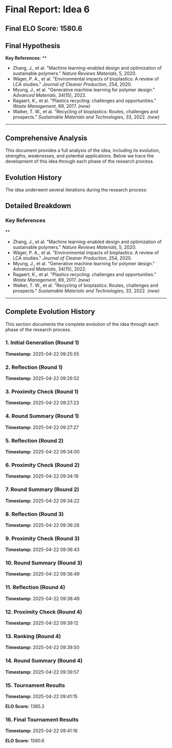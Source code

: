 # Final Report: Idea 6

## Final ELO Score: 1580.6

## Final Hypothesis

**Key References**: **  
- Zhang, J., et al. "Machine learning-enabled design and optimization of sustainable polymers." *Nature Reviews Materials*, 5, 2020.  
- Wäger, P. A., et al. "Environmental impacts of bioplastics: A review of LCA studies." *Journal of Cleaner Production*, 254, 2020.  
- Myung, J., et al. "Generative machine learning for polymer design." *Advanced Materials*, 34(15), 2022.  
- Ragaert, K., et al. "Plastics recycling: challenges and opportunities." *Waste Management*, 69, 2017. *(new)*  
- Walker, T. W., et al. "Recycling of bioplastics: Routes, challenges and prospects." *Sustainable Materials and Technologies*, 33, 2022. *(new)*

---

## Comprehensive Analysis

This document provides a full analysis of the idea, including its evolution, strengths, weaknesses, and potential applications. Below we trace the development of this idea through each phase of the research process.

## Evolution History

The idea underwent several iterations during the research process:

## Detailed Breakdown

### Key References

**  
- Zhang, J., et al. "Machine learning-enabled design and optimization of sustainable polymers." *Nature Reviews Materials*, 5, 2020.  
- Wäger, P. A., et al. "Environmental impacts of bioplastics: A review of LCA studies." *Journal of Cleaner Production*, 254, 2020.  
- Myung, J., et al. "Generative machine learning for polymer design." *Advanced Materials*, 34(15), 2022.  
- Ragaert, K., et al. "Plastics recycling: challenges and opportunities." *Waste Management*, 69, 2017. *(new)*  
- Walker, T. W., et al. "Recycling of bioplastics: Routes, challenges and prospects." *Sustainable Materials and Technologies*, 33, 2022. *(new)*

---

## Complete Evolution History

This section documents the complete evolution of the idea through each phase of the research process.

### 1. Initial Generation (Round 1)
**Timestamp:** 2025-04-22 09:25:55



### 2. Reflection (Round 1)
**Timestamp:** 2025-04-22 09:26:52



### 3. Proximity Check (Round 1)
**Timestamp:** 2025-04-22 09:27:23



### 4. Round Summary (Round 1)
**Timestamp:** 2025-04-22 09:27:27



### 5. Reflection (Round 2)
**Timestamp:** 2025-04-22 09:34:00



### 6. Proximity Check (Round 2)
**Timestamp:** 2025-04-22 09:34:19



### 7. Round Summary (Round 2)
**Timestamp:** 2025-04-22 09:34:22



### 8. Reflection (Round 3)
**Timestamp:** 2025-04-22 09:36:28



### 9. Proximity Check (Round 3)
**Timestamp:** 2025-04-22 09:36:43



### 10. Round Summary (Round 3)
**Timestamp:** 2025-04-22 09:36:49



### 11. Reflection (Round 4)
**Timestamp:** 2025-04-22 09:38:49



### 12. Proximity Check (Round 4)
**Timestamp:** 2025-04-22 09:39:12



### 13. Ranking (Round 4)
**Timestamp:** 2025-04-22 09:39:50



### 14. Round Summary (Round 4)
**Timestamp:** 2025-04-22 09:39:57



### 15. Tournament Results
**Timestamp:** 2025-04-22 09:41:15

**ELO Score:** 1385.3



### 16. Final Tournament Results
**Timestamp:** 2025-04-22 09:41:16

**ELO Score:** 1580.6




